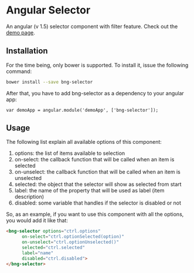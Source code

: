 # Angular Selector

An angular (v 1.5) selector component with filter feature. Check out the
[demo page](https://brunokrebs.github.io/).

## Installation

For the time being, only bower is supported. To install it, issue the following command:

```bash
bower install --save bng-selector
```

After that, you have to add bng-selector as a dependency to your angular app:

```avascript
var demoApp = angular.module('demoApp', ['bng-selector']);
```

## Usage

The following list explain all available options of this component:

1. options: the list of items available to selection
2. on-select: the callback function that will be called when an item is selected
3. on-unselect: the callback function that will be called when an item is unselected
4. selected: the object that the selector will show as selected from start
5. label: the name of the property that will be used as label (item description)
6. disabled: some variable that handles if the selector is disabled or not

So, as an example, if you want to use this component with all the options, you would
add it like that:

```html
<bng-selector options="ctrl.options"
      on-select="ctrl.optionSelected(option)"
      on-unselect="ctrl.optionUnselected()"
      selected="ctrl.selected"
      label="name"
      disabled="ctrl.disabled">
</bng-selector>
```